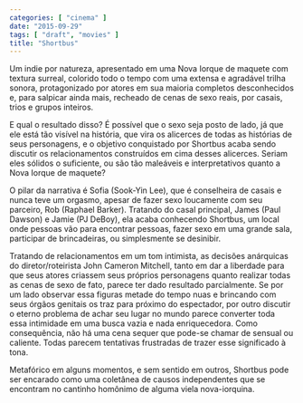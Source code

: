 ```yaml
---
categories: [ "cinema" ]
date: "2015-09-29"
tags: [ "draft", "movies" ]
title: "Shortbus"
---
```

Um indie por natureza, apresentado em uma Nova Iorque de maquete com
textura surreal, colorido todo o tempo com uma extensa e agradável trilha
sonora, protagonizado por atores em sua maioria completos desconhecidos e,
para salpicar ainda mais, recheado de cenas de sexo reais, por casais,
trios e grupos inteiros.

E qual o resultado disso? É possível que o sexo seja posto de lado,
já que ele está tão visível na história, que vira os alicerces
de todas as histórias de seus personagens, e o objetivo conquistado
por Shortbus acaba sendo discutir os relacionamentos construídos em
cima desses alicerces. Seriam eles sólidos o suficiente, ou são tão
maleáveis e interpretativos quanto a Nova Iorque de maquete?

O pilar da narrativa é Sofia (Sook-Yin Lee), que é conselheira de
casais e nunca teve um orgasmo, apesar de fazer sexo loucamente com
seu parceiro, Rob (Raphael Barker). Tratando do casal principal, James
(Paul Dawson) e Jamie (PJ DeBoy), ela acaba conhecendo Shortbus, um local
onde pessoas vão para encontrar pessoas, fazer sexo em uma grande sala,
participar de brincadeiras, ou simplesmente se desinibir.

Tratando de relacionamentos em um tom intimista, as decisões anárquicas
do diretor/roteirista John Cameron Mitchell, tanto em dar a liberdade para
que seus atores criassem seus próprios personagens quanto realizar todas
as cenas de sexo de fato, parece ter dado resultado parcialmente. Se por
um lado observar essa figuras metade do tempo nuas e brincando com seus
órgãos genitais os traz para próximo do espectador, por outro discutir
o eterno problema de achar seu lugar no mundo parece converter toda essa
intimidade em uma busca vazia e nada enriquecedora. Como consequência,
não há uma cena sequer que pode-se chamar de sensual ou caliente. Todas
parecem tentativas frustradas de trazer esse significado à tona.

Metafórico em alguns momentos, e sem sentido em outros, Shortbus pode
ser encarado como uma coletânea de causos independentes que se encontram
no cantinho homônimo de alguma viela nova-iorquina.
